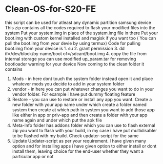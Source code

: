 # Clean-OS-for-S20-FE
this script can be used for atleast any dynamic partition samsung device
This zip contains all the codes required to flash your modified files into the system
Put your system.img in place of the system.img file in there
Put your boot.img with custom kernel installed and magisk if you want too ( You can pull the boot.img from your devie by using termux)
Code for pulling boot.img from your device is 1. su 2. grant permission 3. dd if=/dev/block/by-name/boot of=/sdcard/boot.img 4. copy the file from internal storage
you can use modified up_param.tar for removing bootloader warning for your device
Now coming to the clean folder it contains 
1. Mods - in here dont touch the system folder instead open it and place whatever mods you decide to add in your system folder
2. vendor - in here you can put whatever changes you want to do in your vendor folder. For example i have put dummy floating feature 
3. Restore - you can use to restore or install any app you want. Create a new folder with your app name under which create a folder named system then create at which path in system you want to add those app like either in app or priv-app and then create a folder with your app name again and under which put the apk file
4. Meta-Info folder has addons folder which you can use to flash external zip you want to flash with your build, in my case i have put multidisabler to be flashed with my build. Check updater-script for the same 
5. Update Updater-script as per your requirement. I have given many option and for installing apps i have given option to either install or dont install them, leaving choice for the end-user whether they want a particular app or not
